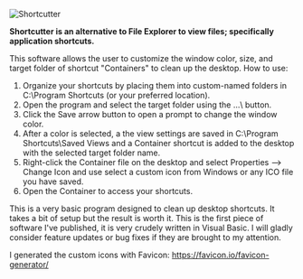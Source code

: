 ![Shortcutter](https://github.com/escardel/shortcutter/assets/39771493/9beba108-8bf0-4204-9676-b7d1a7ac3025)

**Shortcutter is an alternative to File Explorer to view files; specifically application shortcuts.**

This software allows the user to customize the window color, size, and target folder of shortcut "Containers" to clean up the desktop.
How to use:

1. Organize your shortcuts by placing them into custom-named folders in C:\Program Shortcuts (or your preferred location).
2. Open the program and select the target folder using the ...\ button.
3. Click the Save arrow button to open a prompt to change the window color.
4. After a color is selected, a the view settings are saved in C:\Program Shortcuts\Saved Views and a Container shortcut is added to the desktop with the selected target folder name.
5. Right-click the Container file on the desktop and select Properties --> Change Icon and use select a custom icon from Windows or any ICO file you have saved.
6. Open the Container to access your shortcuts.

This is a very basic program designed to clean up desktop shortcuts. It takes a bit of setup but the result is worth it. This is the first piece of software I've published, it is very crudely written in Visual Basic. I will gladly consider feature updates or bug fixes if they are brought to my attention.

I generated the custom icons with Favicon: 
https://favicon.io/favicon-generator/ 
